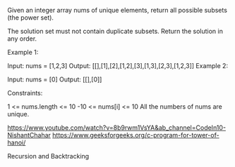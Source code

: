 Given an integer array nums of unique elements, return all possible subsets (the power set).

The solution set must not contain duplicate subsets. Return the solution in any order.

 

Example 1:

Input: nums = [1,2,3]
Output: [[],[1],[2],[1,2],[3],[1,3],[2,3],[1,2,3]]
Example 2:

Input: nums = [0]
Output: [[],[0]]
 

Constraints:

1 <= nums.length <= 10
-10 <= nums[i] <= 10
All the numbers of nums are unique.

https://www.youtube.com/watch?v=8b9rwm1VsYA&ab_channel=CodeIn10-NishantChahar
https://www.geeksforgeeks.org/c-program-for-tower-of-hanoi/

Recursion and Backtracking 